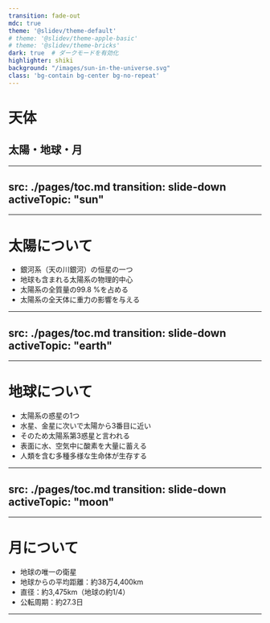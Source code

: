 ```yaml
---
transition: fade-out
mdc: true
theme: '@slidev/theme-default'
# theme: '@slidev/theme-apple-basic'
# theme: '@slidev/theme-bricks'
dark: true  # ダークモードを有効化
highlighter: shiki
background: "/images/sun-in-the-universe.svg"
class: 'bg-contain bg-center bg-no-repeat'
---
```


<div class="content-wrapper">
  <div class="floating-title">

# <!-- Title --> 天体

## 太陽・地球・月

  </div>


  <SolarSystemAnimation 
    v-if="$slidev"
    :earth-orbit-duration="400000"
    :moon-orbit-duration="37750"
    :earth-size="840"
    :moon-size="495"
  />
</div>

---
src: ./pages/toc.md
transition: slide-down
activeTopic: "sun"
---

<!-- this page will be loaded from './pages/toc.md' Contents here are ignored -->

---

# 太陽について

<div class="layout">
  <!-- 左側：説明文 -->
  <div class="content-left">
    <div class="sun-facts">
<v-clicks every="1">

+ 銀河系（天の川銀河）の恒星の一つ
+ 地球も含まれる太陽系の物理的中心
+ 太陽系の全質量の99.8 %を占める
+ 太陽系の全天体に重力の影響を与える

</v-clicks>
    </div>
  </div>

  <!-- 右側：画像とアニメーション -->
  <div class="content-right">
    <!-- <CelestialImage title="太陽" imageName="sun" /> -->
    <CelestialImage title="太陽" imageName="sun" :imageSize="360" />
  </div>
</div>

---
src: ./pages/toc.md
transition: slide-down
activeTopic: "earth"
---

<!-- this page will be loaded from './pages/toc.md' Contents here are ignored -->

---

# 地球について

<div class="layout">
  <!-- 左側：説明文 -->
  <div class="content-left">
    <div class="earth-facts">
<v-clicks every="1">

+ 太陽系の惑星の1つ
+ 水星、金星に次いで太陽から3番目に近い
+ そのため太陽系第3惑星と言われる
+ 表面に水、空気中に酸素を大量に蓄える
+ 人類を含む多種多様な生命体が生存する

</v-clicks>
    </div>
  </div>

  <!-- 右側：画像とアニメーション -->
  <div class="content-right">
    <CelestialImage title="地球" imageName="earth" :imageSize="300" />
  </div>
</div>

---
src: ./pages/toc.md
transition: slide-down
activeTopic: "moon"
---

<!-- this page will be loaded from './pages/toc.md' Contents here are ignored -->

---

# 月について

<div class="layout">
  <!-- 左側：説明文 -->
  <div class="content-left">
    <div class="moon-facts">
<v-clicks every="1">

+ 地球の唯一の衛星
+ 地球からの平均距離：約38万4,400km
+ 直径：約3,475km（地球の約1/4）
+ 公転周期：約27.3日

</v-clicks>
    </div>
  </div>

  <!-- 右側：画像とアニメーション -->
  <div class="content-right">
    <CelestialImage title="月" imageName="moon" :imageSize="200" />
  </div>
</div>

---
